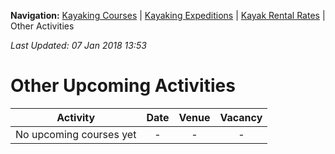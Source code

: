 **Navigation:** [Kayaking Courses](index) &#124; [Kayaking Expeditions](expedition) &#124; [Kayak Rental Rates](rental) &#124; Other Activities

_Last Updated: 07 Jan 2018 13:53_
# Other Upcoming Activities

Activity | Date | Venue | Vacancy
:---:|:---:|:---:|:---:
No upcoming courses yet|-|-|-

